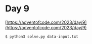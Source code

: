 # Day 9

[https://adventofcode.com/2023/day/9](https://adventofcode.com/2023/day/9)

```
$ python3 solve.py data-input.txt
``````